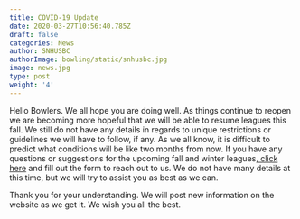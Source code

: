 ```yaml
---
title: COVID-19 Update
date: 2020-03-27T10:56:40.785Z
draft: false
categories: News
author: SNHUSBC
authorImage: bowling/static/snhusbc.jpg
image: news.jpg
type: post
weight: '4'
---
```


<p>Hello Bowlers.  We all hope you are doing well.  As things continue to reopen we are becoming more hopeful that we will be able to resume leagues this fall.  We still do not have any details in regards to unique restrictions or guidelines we will have to follow, if any.  As we all know, it is difficult to predict what conditions will be like two months from now.  If you have any questions or suggestions for the upcoming fall and winter leagues,<a href = "https://snhusbc.com/contact/"> click here</a> and fill out the form to reach out to us.  We do not have many details at this time, but we will try to assist you as best as we can.</p>
<p>Thank you for your understanding.  We will post new information on the website as we get it.  We wish you all the best.</p>

